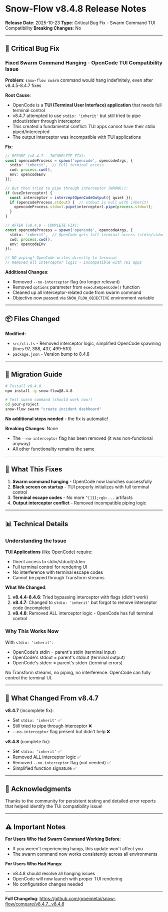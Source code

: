 # Snow-Flow v8.4.8 Release Notes

**Release Date**: 2025-10-23
**Type**: Critical Bug Fix - Swarm Command TUI Compatibility
**Breaking Changes**: No

---

## 🚨 Critical Bug Fix

### Fixed Swarm Command Hanging - OpenCode TUI Compatibility Issue

**Problem**: `snow-flow swarm` command would hang indefinitely, even after v8.4.5-8.4.7 fixes

**Root Cause**:
- OpenCode is a **TUI (Terminal User Interface) application** that needs full terminal control
- v8.4.7 attempted to use `stdio: 'inherit'` but still tried to pipe stdout/stderr through interceptor
- This created a fundamental conflict: TUI apps cannot have their stdio piped/intercepted
- The output interceptor was incompatible with TUI applications

**Fix**:
```typescript
// BEFORE (v8.4.7 - INCOMPLETE FIX):
const opencodeProcess = spawn('opencode', opencodeArgs, {
  stdio: 'inherit',  // Full terminal access
  cwd: process.cwd(),
  env: opencodeEnv
});

// But then tried to pipe through interceptor (WRONG!):
if (useInterceptor) {
  const interceptor = interceptOpenCodeOutput({ quiet });
  if (opencodeProcess.stdout) {  // stdout is null with inherit!
    opencodeProcess.stdout.pipe(interceptor).pipe(process.stdout);
  }
}

// AFTER (v8.4.8 - COMPLETE FIX):
const opencodeProcess = spawn('opencode', opencodeArgs, {
  stdio: 'inherit',  // OpenCode gets full terminal access (stdin/stdout/stderr)
  cwd: process.cwd(),
  env: opencodeEnv
});

// NO piping! OpenCode writes directly to terminal
// Removed all interceptor logic - incompatible with TUI apps
```

**Additional Changes**:
- Removed `--no-interceptor` flag (no longer relevant)
- Removed `options` parameter from `executeOpenCode()` function
- Cleaned up all interceptor-related code from swarm command
- Objective now passed via `SNOW_FLOW_OBJECTIVE` environment variable

---

## 📦 Files Changed

**Modified:**
- `src/cli.ts` - Removed interceptor logic, simplified OpenCode spawning (lines 97, 388, 437, 499-510)
- `package.json` - Version bump to 8.4.8

---

## 🔧 Migration Guide

```bash
# Install v8.4.8
npm install -g snow-flow@8.4.8

# Test swarm command (should work now!)
cd your-project
snow-flow swarm "create incident dashboard"
```

**No additional steps needed** - the fix is automatic!

**Breaking Changes**: None
- The `--no-interceptor` flag has been removed (it was non-functional anyway)
- All other functionality remains the same

---

## 🎯 What This Fixes

1. **Swarm command hanging** - OpenCode now launches successfully
2. **Black screen on startup** - TUI properly initializes with full terminal control
3. **Terminal escape codes** - No more `^[]11;rgb:...` artifacts
4. **Output interceptor conflict** - Removed incompatible piping logic

---

## 📊 Technical Details

### Understanding the Issue

**TUI Applications** (like OpenCode) require:
- Direct access to stdin/stdout/stderr
- Full terminal control for rendering UI
- No interference with terminal escape codes
- Cannot be piped through Transform streams

**What We Changed**:
1. **v8.4.4-8.4.6**: Tried bypassing interceptor with flags (didn't work)
2. **v8.4.7**: Changed to `stdio: 'inherit'` but forgot to remove interceptor code (incomplete)
3. **v8.4.8**: Removed ALL interceptor logic - OpenCode has full terminal control

### Why This Works Now

With `stdio: 'inherit'`:
- OpenCode's stdin = parent's stdin (terminal input)
- OpenCode's stdout = parent's stdout (terminal output)
- OpenCode's stderr = parent's stderr (terminal errors)

No Transform streams, no piping, no interference. OpenCode can fully control the terminal UI.

---

## 🚧 What Changed From v8.4.7

**v8.4.7** (incomplete fix):
- Set `stdio: 'inherit'` ✅
- Still tried to pipe through interceptor ❌
- `--no-interceptor` flag present but didn't help ❌

**v8.4.8** (complete fix):
- Set `stdio: 'inherit'` ✅
- Removed ALL interceptor logic ✅
- Removed `--no-interceptor` flag (not needed) ✅
- Simplified function signature ✅

---

## 🙏 Acknowledgments

Thanks to the community for persistent testing and detailed error reports that helped identify the TUI compatibility issue!

---

## ⚠️ Important Notes

**For Users Who Had Swarm Command Working Before**:
- If you weren't experiencing hangs, this update won't affect you
- The swarm command now works consistently across all environments

**For Users Who Had Hangs**:
- v8.4.8 should resolve all hanging issues
- OpenCode will now launch with proper TUI rendering
- No configuration changes needed

---

**Full Changelog**: https://github.com/groeimetai/snow-flow/compare/v8.4.7...v8.4.8
